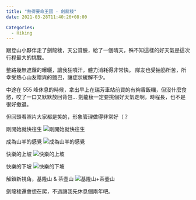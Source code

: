 ```yaml
---
title: "熱得要命王國 - 劍龍稜"
date: 2021-03-28T11:40:26+08:00

Categories:
  - Hiking
---
```


跟登山小夥伴走了劍龍稜，天公賞臉，給了一個晴天，殊不知這樣的好天氣是這次行程最大的挑戰。

整路幾無遮蔭的曝曬，讓我狂噴汗，體力消耗得非常快。
隊友也受抽筋所苦，所幸受熱心山友贈與的鹽巴，讓症狀緩解不少。

中途在 555 峰休息的時候，拿出早上在瑞芳車站前買的有夠香飯糰，但沒什麼食慾，咬了一口又默默放回背包...
劍龍稜一定要挑個好天氣走啊，時程長，也不是很好撤退。

但回頭看照片大家都是笑的，形象管理做得非常好（？


剛開始就快往生
![剛開始就快往生](https://i.imgur.com/GuL4IDn.jpg)

成為山羊的感覺
![成為山羊的感覺](https://i.imgur.com/cn8exsA.jpg)

快樂的上坡
![快樂的上坡](https://i.imgur.com/bkOJpYG.jpg)

快樂的下坡
![快樂的下坡](https://i.imgur.com/Moytzg8.jpg)

解鎖新視角，基隆山 & 茶壺山
![基隆山+茶壺山](https://i.imgur.com/0eXcTcs.jpg)


劍龍稜還會想在爬，不過讓我先休息個兩年吧。
